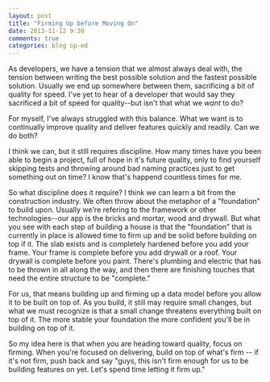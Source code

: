 ```yaml
---
layout: post
title: "Firming Up before Moving On"
date: 2013-11-12 9:30
comments: true
categories: blog op-ed
---
```


As developers, we have a tension that we almost always deal with, the tension between writing the best possible solution and the fastest possible solution.  Usually we end up somewhere between them, sacrificing a bit of quality for speed.  I've yet to hear of a developer that would say they sacrificed a bit of speed for quality--but isn't that what we *want* to do?

For myself, I've always struggled with this balance.  What we want is to continually improve quality and deliver features quickly and readily.  Can we do both? 

I think we can, but it still requires discipline.  How many times have you been able to begin a project, full of hope in it's future quality, only to find yourself skipping tests and throwing around bad naming practices just to get something out on time?  I know that's happend countless times for me.  

So what discipline does it require?  I think we can learn a bit from the construction industry.  We often throw about the metaphor of a "foundation" to build upon.  Usually we're refering to the framework or other technologies--our app is the bricks and mortar, wood and drywall.  But what you see with each step of building a house is that the "foundation" that is currently in place is allowed time to firm up and be solid before building on top if it.  The slab exists and is completely hardened before you add your frame.  Your frame is complete before you add drywall or a roof.  Your drywall is complete before you paint.  There's plumbing and electric that has to be thrown in all along the way, and then there are finishing touches that need the entire structure to be "complete."

For us, that means building up and firming up a data model before you allow it to be built on top of.  As you build, it still may require small changes, but what we must recognize is that a small change threatens everything built on top of it.  The more stable your foundation the more confident you'll be in building on top of it.

So my idea here is that when you are heading toward quality, focus on firming.  When you're focused on delivering, build on top of what's firm -- if it's not firm, push back and say "guys, this isn't firm enough for us to be building features on yet.  Let's spend time letting it firm up."
